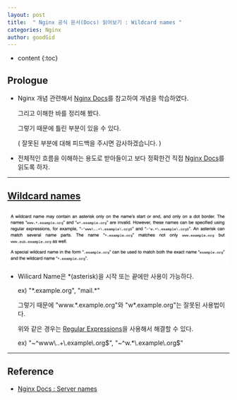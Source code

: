 ```yaml
---
layout: post
title:  " Nginx 공식 문서(Docs) 읽어보기 : Wildcard names "
categories: Nginx
author: goodGid
---
```

* content
{:toc}

## Prologue

* Nginx 개념 관련해서 [Nginx Docs](http://nginx.org/en/docs/http/server_names.html)를 참고하여 개념을 학습하였다.

  그리고 이해한 바를 정리해 봤다.

  그렇기 때문에 틀린 부분이 있을 수 있다. 
  
  ( 잘못된 부분에 대해 피드백을 주시면 감사하겠습니다. )

* 전체적인 흐름을 이해하는 용도로 받아들이고 보다 정확한건 직접 [Nginx Docs](http://nginx.org/en/docs/http/server_names.html)를 읽도록 하자.




---

## [Wildcard names](http://nginx.org/en/docs/http/server_names.html#wildcard_names)

![](/assets/img/nginx/Nginx-Docs-Wild-Card_1.png)

* Wilicard Name은 *(asterisk)을 시작 또는 끝에만 사용이 가능하다.

  <p>ex) "*.example.org", "mail.*"</p>

  <p>그렇기 때문에 "www.*.example.org"와 "w*.example.org"는 잘못된 사용법이다.</p>

  위와 같은 경우는 [Regular Expressions]({{site.url}}/Nginx-Docs-Regular-Expressions/)을 사용해서 해결할 수 있다.

  <p>ex) "~^www\..+\.example\.org$", "~^w.*\.example\.org$"</p>




---

## Reference

* [Nginx Docs : Server names](http://nginx.org/en/docs/http/server_names.html)
